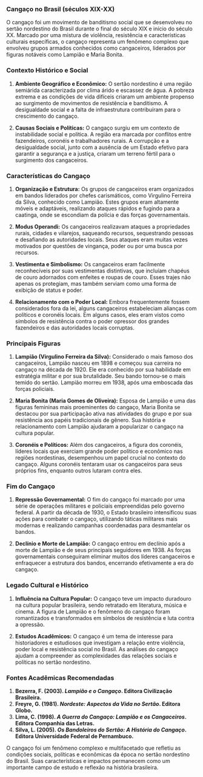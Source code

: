 ### Cangaço no Brasil (séculos XIX-XX)

O cangaço foi um movimento de banditismo social que se desenvolveu no sertão nordestino do Brasil durante o final do século XIX e início do século XX. Marcado por uma mistura de violência, resistência e características culturais específicas, o cangaço representa um fenômeno complexo que envolveu grupos armados conhecidos como cangaceiros, liderados por figuras notáveis como Lampião e Maria Bonita.

### Contexto Histórico e Social

1. **Ambiente Geográfico e Econômico:** O sertão nordestino é uma região semiárida caracterizada por clima árido e escassez de água. A pobreza extrema e as condições de vida difíceis criaram um ambiente propenso ao surgimento de movimentos de resistência e banditismo. A desigualdade social e a falta de infraestrutura contribuíram para o crescimento do cangaço.

2. **Causas Sociais e Políticas:** O cangaço surgiu em um contexto de instabilidade social e política. A região era marcada por conflitos entre fazendeiros, coronéis e trabalhadores rurais. A corrupção e a desigualdade social, junto com a ausência de um Estado efetivo para garantir a segurança e a justiça, criaram um terreno fértil para o surgimento dos cangaceiros.

### Características do Cangaço

1. **Organização e Estrutura:** Os grupos de cangaceiros eram organizados em bandos liderados por chefes carismáticos, como Virgulino Ferreira da Silva, conhecido como Lampião. Estes grupos eram altamente móveis e adaptáveis, realizando ataques rápidos e fugindo para a caatinga, onde se escondiam da polícia e das forças governamentais.

2. **Modus Operandi:** Os cangaceiros realizavam ataques a propriedades rurais, cidades e vilarejos, saqueando recursos, sequestrando pessoas e desafiando as autoridades locais. Seus ataques eram muitas vezes motivados por questões de vingança, poder ou por uma busca por recursos.

3. **Vestimenta e Simbolismo:** Os cangaceiros eram facilmente reconhecíveis por suas vestimentas distintivas, que incluíam chapéus de couro adornados com enfeites e roupas de couro. Esses trajes não apenas os protegiam, mas também serviam como uma forma de exibição de status e poder.

4. **Relacionamento com o Poder Local:** Embora frequentemente fossem considerados fora da lei, alguns cangaceiros estabeleciam alianças com políticos e coronéis locais. Em alguns casos, eles eram vistos como símbolos de resistência contra o poder opressor dos grandes fazendeiros e das autoridades locais corruptas.

### Principais Figuras

1. **Lampião (Virgulino Ferreira da Silva):** Considerado o mais famoso dos cangaceiros, Lampião nasceu em 1898 e começou sua carreira no cangaço na década de 1920. Ele era conhecido por sua habilidade em estratégia militar e por sua brutalidade. Seu bando tornou-se o mais temido do sertão. Lampião morreu em 1938, após uma emboscada das forças policiais.

2. **Maria Bonita (Maria Gomes de Oliveira):** Esposa de Lampião e uma das figuras femininas mais proeminentes do cangaço, Maria Bonita se destacou por sua participação ativa nas atividades do grupo e por sua resistência aos papéis tradicionais de gênero. Sua história e relacionamento com Lampião ajudaram a popularizar o cangaço na cultura popular.

3. **Coronéis e Políticos:** Além dos cangaceiros, a figura dos coronéis, líderes locais que exerciam grande poder político e econômico nas regiões nordestinas, desempenhou um papel crucial no contexto do cangaço. Alguns coronéis tentaram usar os cangaceiros para seus próprios fins, enquanto outros lutaram contra eles.

### Fim do Cangaço

1. **Repressão Governamental:** O fim do cangaço foi marcado por uma série de operações militares e policiais empreendidas pelo governo federal. A partir da década de 1930, o Estado brasileiro intensificou suas ações para combater o cangaço, utilizando táticas militares mais modernas e realizando campanhas coordenadas para desmantelar os bandos.

2. **Declínio e Morte de Lampião:** O cangaço entrou em declínio após a morte de Lampião e de seus principais seguidores em 1938. As forças governamentais conseguiram eliminar muitos dos líderes cangaceiros e enfraquecer a estrutura dos bandos, encerrando efetivamente a era do cangaço.

### Legado Cultural e Histórico

1. **Influência na Cultura Popular:** O cangaço teve um impacto duradouro na cultura popular brasileira, sendo retratado em literatura, música e cinema. A figura de Lampião e o fenômeno do cangaço foram romantizados e transformados em símbolos de resistência e luta contra a opressão.

2. **Estudos Acadêmicos:** O cangaço é um tema de interesse para historiadores e estudiosos que investigam a relação entre violência, poder local e resistência social no Brasil. As análises do cangaço ajudam a compreender as complexidades das relações sociais e políticas no sertão nordestino.

### Fontes Acadêmicas Recomendadas

1. **Bezerra, F. (2003). *Lampião e o Cangaço*. Editora Civilização Brasileira.**
2. **Freyre, G. (1981). *Nordeste: Aspectos da Vida no Sertão*. Editora Globo.**
3. **Lima, C. (1998). *A Guerra do Cangaço: Lampião e os Cangaceiros*. Editora Companhia das Letras.**
4. **Silva, L. (2005). *Os Bandoleiros do Sertão: A História do Cangaço*. Editora Universidade Federal de Pernambuco.**

O cangaço foi um fenômeno complexo e multifacetado que refletiu as condições sociais, políticas e econômicas da época no sertão nordestino do Brasil. Suas características e impactos permanecem como um importante campo de estudo e reflexão na história brasileira.